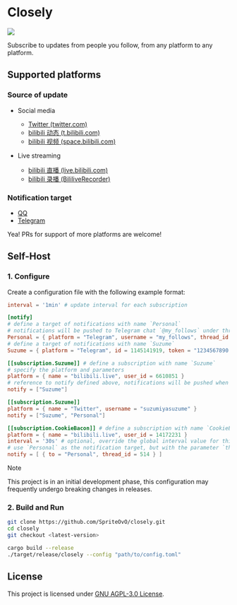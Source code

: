# Closely

[![](https://img.shields.io/github/actions/workflow/status/SpriteOvO/closely/CI.yml?branch=main&style=flat-square&logo=githubactions&logoColor=white)](https://github.com/SpriteOvO/closely/actions/workflows/CI.yml)

Subscribe to updates from people you follow, from any platform to any platform.

## Supported platforms

### Source of update

- Social media
  - [Twitter (twitter.com)](https://twitter.com/)
  - [bilibili 动态 (t.bilibili.com)](https://t.bilibili.com/)
  - [bilibili 视频 (space.bilibili.com)](https://space.bilibili.com/)

- Live streaming
  - [bilibili 直播 (live.bilibili.com)](https://live.bilibili.com/)
  - [bilibili 录播 (BililiveRecorder)](https://rec.danmuji.org/)

### Notification target

- [QQ](https://im.qq.com/)
- [Telegram](https://telegram.org/)

Yea! PRs for support of more platforms are welcome!

## Self-Host

### 1. Configure

Create a configuration file with the following example format:

```toml
interval = '1min' # update interval for each subscription

[notify]
# define a target of notifications with name `Personal`
# notifications will be pushed to Telegram chat `@my_follows` under thread ID `114`
Personal = { platform = "Telegram", username = "my_follows", thread_id = 114, token_env = "PERSONAL_TELEGRAM_BOT_TOKEN" }
# define a target of notifications with name `Suzume`
Suzume = { platform = "Telegram", id = 1145141919, token = "1234567890:AbCdEfGhiJkLmNoPq1R2s3T4u5V6w7X8y9z" }

[[subscription.Suzume]] # define a subscription with name `Suzume`
# specify the platform and parameters
platform = { name = "bilibili.live", user_id = 6610851 }
# reference to notify defined above, notifications will be pushed when the status changed
notify = ["Suzume"]

[[subscription.Suzume]]
platform = { name = "Twitter", username = "suzumiyasuzume" }
notify = ["Suzume", "Personal"]

[[subscription.CookieBacon]] # define a subscription with name `CookieBacon`
platform = { name = "bilibili.live", user_id = 14172231 }
interval = '30s' # optional, override the global interval value for this individual subscription
# use `Personal` as the notification target, but with the parameter `thread_id = 514` overridden
notify = [ { to = "Personal", thread_id = 514 } ]
```

> [!NOTE]
> This project is in an initial development phase, this configuration may frequently undergo breaking changes in releases.

### 2. Build and Run

```bash
git clone https://github.com/SpriteOvO/closely.git
cd closely
git checkout <latest-version>

cargo build --release
./target/release/closely --config "path/to/config.toml"
```

## License

This project is licensed under [GNU AGPL-3.0 License](/LICENSE).
